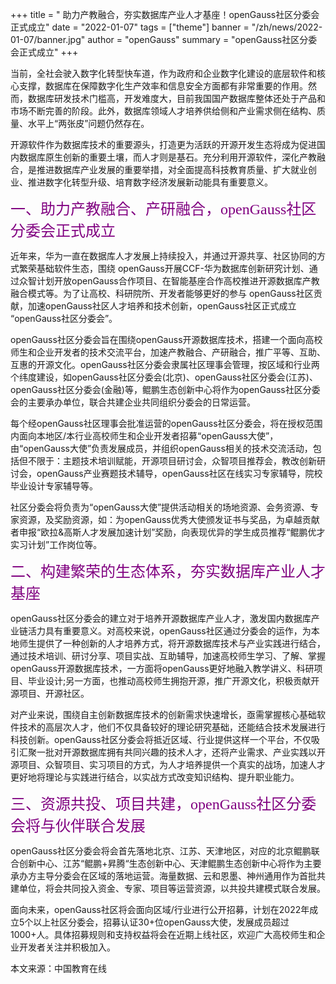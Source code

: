 ﻿+++
title = " 助力产教融合，夯实数据库产业人才基座！openGauss社区分委会正式成立"
date = "2022-01-07"
tags = ["theme"]
banner = "/zh/news/2022-01-07/banner.jpg"
author = "openGauss"
summary = "openGauss社区分委会正式成立"
+++


当前，全社会驶入数字化转型快车道，作为政府和企业数字化建设的底层软件和核心支撑，数据库在保障数字化生产效率和信息安全方面都有非常重要的作用。然而，数据库研发技术门槛高，开发难度大，目前我国国产数据库整体还处于产品和市场不断完善的阶段。此外，数据库领域人才培养供给侧和产业需求侧在结构、质量、水平上“两张皮”问题仍然存在。

开源软件作为数据库技术的重要源头，打造更为活跃的开源开发生态将成为促进国内数据库原生创新的重要土壤，而人才则是基石。充分利用开源软件，深化产教融合，是推进数据库产业发展的重要举措，对全面提高科技教育质量、扩大就业创业、推进数字化转型升级、培育数字经济发展新动能具有重要意义。


<font face="黑体" color=purple size=5>一、助力产教融合、产研融合，openGauss社区分委会正式成立</font>


近年来，华为一直在数据库人才发展上持续投入，并通过开源共享、社区协同的方式繁荣基础软件生态，围绕 openGauss开展CCF-华为数据库创新研究计划、通过众智计划开放openGauss合作项目、在智能基座合作高校推进开源数据库产教融合模式等。为了让高校、科研院所、开发者能够更好的参与 openGauss社区贡献，加速openGauss社区人才培养和技术创新，openGauss社区正式成立 “openGauss社区分委会”。


openGauss社区分委会旨在围绕openGauss开源数据库技术，搭建一个面向高校师生和企业开发者的技术交流平台，加速产教融合、产研融合，推广平等、互助、互惠的开源文化。openGauss社区分委会隶属社区理事会管理，按区域和行业两个纬度建设，如openGauss社区分委会(北京)、openGauss社区分委会(江苏)、openGauss社区分委会(金融)等，鲲鹏生态创新中心将作为openGauss社区分委会的主要承办单位，联合共建企业共同组织分委会的日常运营。


每个经openGauss社区理事会批准运营的openGauss社区分委会，将在授权范围内面向本地区/本行业高校师生和企业开发者招募“openGauss大使”，由“openGauss大使”负责发展成员，并组织openGauss相关的技术交流活动，包括但不限于：主题技术培训赋能，开源项目研讨会，众智项目推荐会，教改创新研讨会，openGauss产业赛题技术辅导，openGauss社区在线实习专家辅导，院校毕业设计专家辅导等。


社区分委会将负责为“openGauss大使”提供活动相关的场地资源、会务资源、专家资源，及奖励资源，如：为openGauss优秀大使颁发证书与奖品，为卓越贡献者申报“欧拉&高斯人才发展加速计划”奖励，向表现优异的学生成员推荐“鲲鹏优才实习计划”工作岗位等。



<font face="黑体" color=purple size=5>二、构建繁荣的生态体系，夯实数据库产业人才基座</font>


openGauss社区分委会的建立对于培养开源数据库产业人才，激发国内数据库产业链活力具有重要意义。对高校来说，openGauss社区通过分委会的运作，为本地师生提供了一种创新的人才培养方式，将开源数据库技术与产业实践进行结合，通过技术培训、研讨分享、项目实战、互助辅导，加速高校师生学习、了解、掌握openGauss开源数据库技术，一方面将openGauss更好地融入教学讲义、科研项目、毕业设计;另一方面，也推动高校师生拥抱开源，推广开源文化，积极贡献开源项目、开源社区。


对产业来说，围绕自主创新数据库技术的创新需求快速增长，亟需掌握核心基础软件技术的高层次人才，他们不仅具备较好的理论研究基础，还能结合技术发展进行科技创新。openGauss社区分委会将抵近区域、行业提供这样一个平台，不仅吸引汇聚一批对开源数据库拥有共同兴趣的技术人才，还将产业需求、产业实践以开源项目、众智项目、实习项目的方式，为人才培养提供一个真实的战场，加速人才更好地将理论与实践进行结合，以实战方式改变知识结构、提升职业能力。



<font face="黑体" color=purple size=5>三、资源共投、项目共建，openGauss社区分委会将与伙伴联合发展</font>


openGauss社区分委会将会首先落地北京、江苏、天津地区，对应的北京鲲鹏联合创新中心、江苏“鲲鹏+昇腾“生态创新中心、天津鲲鹏生态创新中心将作为主要承办方主导分委会在区域的落地运营。海量数据、云和恩墨、神州通用作为首批共建单位，将会共同投入资金、专家、项目等运营资源，以共投共建模式联合发展。


面向未来，openGauss社区将会面向区域/行业进行公开招募，计划在2022年成立5个以上社区分委会，招募认证30+位openGauss大使，发展成员超过1000+人。具体招募规则和支持权益将会在近期上线社区，欢迎广大高校师生和企业开发者关注并积极加入。

 本文来源：中国教育在线